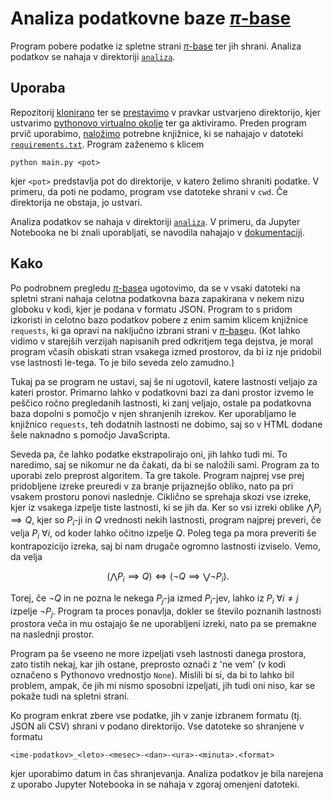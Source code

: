 


# Analiza podatkovne baze [$`\pi`$-base](https://topology.pi-base.org)

Program pobere podatke iz spletne strani [$`\pi`$-base](https://topology.pi-base.org) ter jih shrani. Analiza podatkov se nahaja v direktoriji [`analiza`](analiza).


## Uporaba

Repozitorij [klonirano](https://docs.github.com/en/repositories/creating-and-managing-repositories/cloning-a-repository) ter se [prestavimo](https://man.cx/cd) v pravkar ustvarjeno direktorijo, kjer ustvarimo [pythonovo virtualno okolje](https://docs.python.org/3/library/venv.html) ter ga aktiviramo. Preden program prvič uporabimo, [naložimo](https://pip.pypa.io/en/stable/user_guide/) potrebne knjižnice, ki se nahajajo v datoteki [`requirements.txt`](requirements.txt).
Program zaženemo s klicem
```
python main.py <pot>
```
kjer `<pot>` predstavlja pot do direktorije, v katero želimo shraniti podatke. V primeru, da poti ne podamo, program vse datoteke shrani v `cwd`. Če direktorija ne obstaja, jo ustvari.

Analiza podatkov se nahaja v direktoriji [`analiza`](analiza). V primeru, da Jupyter Notebooka ne bi znali uporabljati, se navodila nahajajo v [dokumentaciji](https://jupyter-notebook.readthedocs.io/en/latest/notebook.html).


## Kako

Po podrobnem pregledu [$`\pi`$-base](https://topology.pi-base.org)a ugotovimo, da se v vsaki datoteki na spletni strani nahaja celotna podatkovna baza zapakirana v nekem nizu globoku v kodi, kjer je podana v formatu JSON. Program to s pridom izkoristi in celotno bazo podatkov pobere z enim samim klicem knjižnice `requests`, ki ga opravi na naključno izbrani strani v [$`\pi`$-base](https://topology.pi-base.org)u. (Kot lahko vidimo v starejših verzijah napisanih pred odkritjem tega dejstva, je moral program včasih obiskati stran vsakega izmed prostorov, da bi iz nje pridobil vse lastnosti le-tega. To je bilo seveda zelo zamudno.)

Tukaj pa se program ne ustavi, saj še ni ugotovil, katere lastnosti veljajo za kateri prostor. Primarno lahko v podatkovni bazi za dani prostor izvemo le peščico ročno pregledanih lastnosti, ki zanj veljajo, ostale pa podatkovna baza dopolni s pomočjo v njen shranjenih izrekov. Ker uporabljamo le knjižnico `requests`, teh dodatnih lastnosti ne dobimo, saj so v HTML dodane šele naknadno s pomočjo JavaScripta.

Seveda pa, če lahko podatke ekstrapolirajo oni, jih lahko tudi mi. To naredimo, saj se nikomur ne da čakati, da bi se naložili sami. Program za to uporabi zelo preprost algoritem. Ta gre takole. Program najprej vse prej pridobljene izreke preuredi v za branje prijaznejšo obliko, nato pa pri vsakem prostoru ponovi naslednje. Ciklično se sprehaja skozi vse izreke, kjer iz vsakega izpelje tiste lastnosti, ki se jih da. Ker so vsi izreki oblike $`\bigwedge P_i \implies Q`$, kjer so $`P_i`$-ji in $`Q`$ vrednosti nekih lastnosti, program najprej preveri, če velja $`P_i`$ $`\forall i`$, od koder lahko očitno izpelje $`Q`$. Poleg tega pa mora preveriti še kontrapozicijo izreka, saj bi nam drugače ogromno lastnosti izviselo. Vemo, da velja
```math
\left( \bigwedge P_i \implies Q \right) \iff \left( \neg Q \implies \bigvee \neg P_i \right).
```
Torej, če $`\neg Q`$ in ne pozna le nekega $`P_j`$-ja izmed $`P_i`$-jev, lahko iz $`P_i`$ $`\forall i \neq j`$ izpelje $`\neg P_j`$. Program ta proces ponavlja, dokler se število poznanih lastnosti prostora veča in mu ostajajo še ne uporabljeni izreki, nato pa se premakne na naslednji prostor.

Program pa še vseeno ne more izpeljati vseh lastnosti danega prostora, zato tistih nekaj, kar jih ostane, preprosto označi z 'ne vem' (v kodi označeno s Pythonovo vrednostjo `None`). Mislili bi si, da bi to lahko bil problem, ampak, če jih mi nismo sposobni izpeljati, jih tudi oni niso, kar se pokaže tudi na spletni strani.

Ko program enkrat zbere vse podatke, jih v zanje izbranem formatu (tj. JSON ali CSV) shrani v podano direktorijo. Vse datoteke so shranjene v formatu
```
<ime-podatkov>_<leto>-<mesec>-<dan>-<ura>-<minuta>.<format>
```
kjer uporabimo datum in čas shranjevanja. Analiza podatkov je bila narejena z uporabo Jupyter Notebooka in se nahaja v zgoraj omenjeni datoteki.
